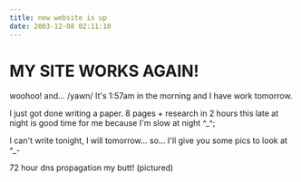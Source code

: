 ```yaml
---
title: new website is up
date: 2003-12-08 02:11:10
---
```


# MY SITE WORKS AGAIN!

woohoo!  and... /yawn/  It's 1:57am in the morning and I have work tomorrow.

I just got done writing a paper.  8 pages + research in 2 hours this late at night is good time for me because I'm slow at night ^_^;

I can't write tonight, I will tomorrow... so... I'll give you some pics to look at ^_-

72 hour dns propagation my butt! (pictured)